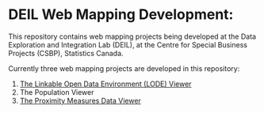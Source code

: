 # DEIL Web Mapping Development:

This repository contains web mapping projects being developed at the Data Exploration and Integration Lab (DEIL), at the Centre for Special Business Projects (CSBP), Statistics Canada.

Currently three web mapping projects are developed in this repository:

1. [The Linkable Open Data Environment (LODE) Viewer](https://www150.statcan.gc.ca/n1/pub/71-607-x/71-607-x2020014-eng.htm)
2. The Population Viewer
3. [The Proximity Measures Data Viewer](https://www150.statcan.gc.ca/n1/pub/71-607-x/71-607-x2020011-eng.htm)
